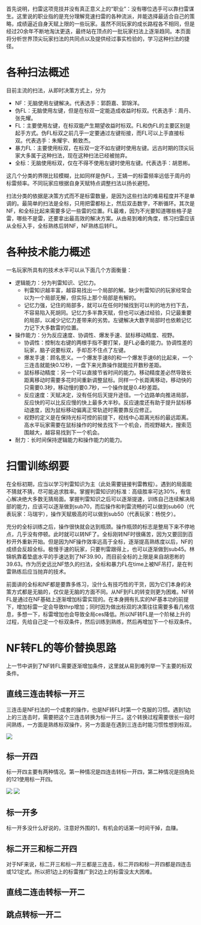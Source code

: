 首先说明，扫雷这项竞技并没有真正意义上的“职业”：没有哪位选手可以靠扫雷谋生。这里说的职业指的是充分理解竞速扫雷的各种流派，并能选择最适合自己的策略，成绩逼近自身天赋上限的一些玩家。虽然不同玩家的成长路程各不相同，但是经过20余年不断地淘汰更迭，最终站在顶点的一批玩家扫法上逐渐趋同。本页面将分析世界顶尖玩家扫法的共同点以及提供经过事实检验的，学习这种扫法的捷径。

# 各种扫法概述
目前主流的扫法，从即时决策方式上，分为
- NF：无脑使用左键解决。代表选手：郭蔚嘉、郭锦洋。
- 伪FL：无脑使用左键，但是在标双一定能造成收益时标双。代表选手：周丹、张先耀。
- FL：主要使用左键，在标双能产生期望收益时标双。FL和伪FL的主要区别是起手方式。伪FL标双之前几乎一定要通过左键衔接，而FL可以上手直接标双。代表选手：朱耀宇、赖致杰。
- 暴力FL：主要使用标双，在标双一定不如左键时使用左键。远古时期的顶尖玩家大多属于这种扫法，现在这种扫法已经被抛弃。
- 全标：无脑使用标双，仅在不得不使用左键时使用左键。代表选手：胡恩彬。

这几个分类的界限比较模糊，比如同样是伪FL，王婧一的标雷频率远低于周丹的标雷频率。不同玩家应根据自身天赋特点调整扫法以扬长避短。

扫法分类的依据是决策方式而不是标雷数量，是因为这些扫法的难易程度并不是单调的。最简单的扫法是全标，只用把雷都标上，然后双击数字，不断循环。其次是NF，和全标比起来需要多记一些雷的位置。FL最难，因为不光要知道哪些格子是雷，哪些不是雷，还要拿出最高效的解决方案。从由易到难的角度，练习扫雷应该从全标入手，全标熟练后转NF，NF熟练后转FL。

# 各种技术能力概述
一名玩家所具有的技术水平可以从下面几个方面衡量：
- 逻辑能力：分为判雷知识、记忆力。
  - 判雷知识越丰富，越容易找出一个局部的解。缺少判雷知识的玩家经常会以为一个局部无解，但实际上那个局部是有解的。
  - 记忆力强，记住的局部多，就可以在任何时候找到可以判的地方扫下去，不容易陷入死胡同。记忆力多半靠天赋，但也可以通过经验，只记最重要的局部，以减少记忆力差带来的劣势。左键解决大数字局部时也依赖记忆力记下大多数雷的位置。
- 操作能力：分为反应速度、协调性、爆发手速、鼠标移动精度、视野。
  - 协调性：控制左右键的两根手指不要打架，是FL必备的能力。协调性差的玩家，脑子说要标双，手却忍不住点了左键。
  - 爆发手速：顾名思义。一个爆发手速8的和一个爆发手速6的比起来，一个三连击就能快0.12秒，一盘下来光靠操作就能拉开数秒差距。
  - 鼠标移动精度：另一个可以直接节省时间的能力。移动精度差必然导致长距离移动时需要多花时间重新调整鼠标。同样一个长距离移动，移动快的只需要0.3秒，移动慢的要0.7秒，一个操作就是0.4秒差距。
  - 反应速度：天赋决定，没有任何后天提升途径。一个边路单向推进局部，反应快的可以比反应慢的快上最多大半秒。反应速度还有助于提升鼠标移动速度，因为鼠标移动偏离正常轨迹时需要靠反应修正。
  - 视野的定义是在保持光标可控的前提下，视线中心距离光标的最远距离。高水平玩家需要在鼠标操作的时候去找下一个机会，而视野越大，搜索范围越大，越容易找到下一个机会。
- 耐力：长时间保持逻辑能力和操作能力的能力。

# 扫雷训练纲要
在全标初期，应当以学习判雷知识为主（此处需要链接判雷教程）。遇到的局面能不猜就不猜，尽可能追求胜率。掌握判雷知识的标准：高级胜率可达30%，有信心解决绝大多数无猜局面。掌握判雷知识之后可以逐渐提速，训练自己连续解决局部的能力，应该可以逐渐做到sub70，而后操作和判雷流畅的可以做到sub60（代表玩家：马瑞宇），操作天赋极高的可以做到sub50（代表玩家：杨悦夕）。

充分的全标训练之后，操作很快就会达到瓶颈。操作瓶颈的标志是整局下来不停地点，几乎没有停顿。此时就可以转NF了。全标刚转NF时很痛苦，因为又要回到百秒开外重新开始。但是因为NF操作效率远高于全标，逐渐提高熟练度以后，NF的成绩会反超全标。极慢手速的玩家，只要判雷跟得上，也可以逐渐做到sub45。林锦帆靠着垫底水平的手速达到了NF39.90，而目前全标的上限是来自胡恩彬的39.63。作为历史远比NF悠久的扫法，全标和暴力FL在time上被NF吊打，是在判雷熟练后应当抛弃的技术。

前面讲的全标和NF都是要靠多练习，没什么有技巧性的干货，因为它们本身的决策方式都是无脑的，仅仅是无脑的方面不同。从NF到FL的转变则更为困难。NF转FL是通过在NF基础上逐渐增加标雷实现的。在本身拥有扎实的NF基本功的前提下，增加标雷一定会导致thrp增加；同时因为做出标双的决策往往需要多看几格信息，多想一下，标雷增加也会导致全局ces降低。所以NF转FL是一个阶梯上升的过程，先给自己定一个标双条件，然后训练到熟练，然后再增加下一个标双条件。

# NF转FL的等价替换思路
上一节中讲到了NF转FL需要逐渐增加条件，这里就从易到难列举一下主要的标双条件。

## 直线三连击转标一开三
三连击是NF扫法的一个成套的操作，也是NF转FL时第一个克服的习惯。遇到1边上的三连击时，需要把这个三连击转换为标一开三。这个转换过程需要很长一段时间熟练，一方面是熟练标双操作，另一方面是在遇到三连击时能习惯性想到标双。

![](https://github.com/putianyi889/Minesweeper-makes-me-happy/blob/main/wiki/images/Road-of-Minesweeper/标一开三1.png)

## 标一开四
标一开四主要有两种情况。第一种情况是四连击转标一开四，第二种情况是拐角处的121使用标一开四。

![](https://github.com/putianyi889/Minesweeper-makes-me-happy/blob/main/wiki/images/Road-of-Minesweeper/标一开四2.png)
![](https://github.com/putianyi889/Minesweeper-makes-me-happy/blob/main/wiki/images/Road-of-Minesweeper/标一开四1.png)

## 标一开多
标一开多没什么好说的，注意好外围的1，有机会的话第一时间干掉，血赚。


## 标二开三和标二开四
对于NF来说，标二开三和标一开三都是三连击，标二开四和标一开四都是四连击或121定式。所以把1边上的标雷推广到2边上的标雷没太大困难。

## 直线二连击转标一开二

## 跳点转标一开二